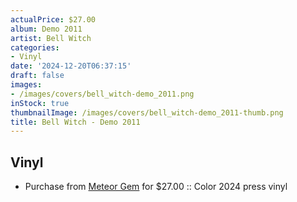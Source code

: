 ```yaml
---
actualPrice: $27.00
album: Demo 2011
artist: Bell Witch
categories:
- Vinyl
date: '2024-12-20T06:37:15'
draft: false
images:
- /images/covers/bell_witch-demo_2011.png
inStock: true
thumbnailImage: /images/covers/bell_witch-demo_2011-thumb.png
title: Bell Witch - Demo 2011
---
```


## Vinyl
* Purchase from [Meteor Gem](https://meteor-gem.com/products/bell-witch-demo-2011-lp) for $27.00 :: Color 2024 press vinyl
